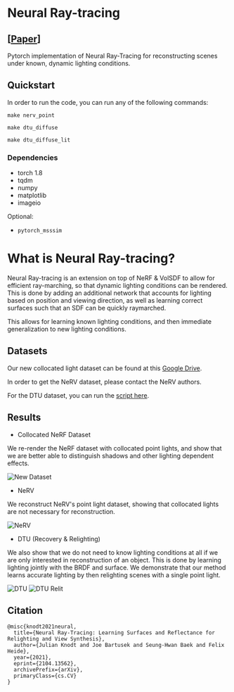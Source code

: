 # Neural Ray-tracing

## \[[Paper](https://arxiv.org/abs/2104.13562)\]

Pytorch implementation of Neural Ray-Tracing for reconstructing scenes under known, dynamic
lighting conditions.

## Quickstart

In order to run the code, you can run any of the following commands:
```
make nerv_point

make dtu_diffuse

make dtu_diffuse_lit
```

### Dependencies

- torch 1.8
- tqdm
- numpy
- matplotlib
- imageio

Optional:

- `pytorch_msssim`

# What is Neural Ray-tracing?

Neural Ray-tracing is an extension on top of NeRF & VolSDF to allow for efficient ray-marching,
so that dynamic lighting conditions can be rendered. This is done by adding an additional
network that accounts for lighting based on position and viewing direction, as well as learning
correct surfaces such that an SDF can be quickly raymarched.

This allows for learning known lighting conditions, and then immediate generalization to new
lighting conditions.

## Datasets

Our new collocated light dataset can be found at this [Google
Drive](https://drive.google.com/drive/folders/1-0oZ8OGNR2WDw0R9gbNzt1LpeMaxF_vM?usp=sharing).

In order to get the NeRV dataset, please contact the NeRV authors.

For the DTU dataset, you can run the [script here](data/dtu.sh).

## Results

- Collocated NeRF Dataset

We re-render the NeRF dataset with collocated point lights, and show that we are better able to
distinguish shadows and other lighting dependent effects.

![New Dataset](examples/our_dataset.png)

- NeRV

We reconstruct NeRV's point light dataset, showing that collocated lights are not
necessary for reconstruction.

![NeRV](examples/nerv_comparison_qual.svg)

- DTU (Recovery & Relighting)

We also show that we do not need to know lighting conditions at all if we are only interested in
reconstruction of an object. This is done by learning lighting jointly with the BRDF and
surface. We demonstrate that our method learns accurate lighting by then relighting scenes with
a single point light.

![DTU](examples/dtu_more.svg)
![DTU Relit](examples/dtu_relit.svg)

## Citation

```
@misc{knodt2021neural,
  title={Neural Ray-Tracing: Learning Surfaces and Reflectance for Relighting and View Synthesis},
  author={Julian Knodt and Joe Bartusek and Seung-Hwan Baek and Felix Heide},
  year={2021},
  eprint={2104.13562},
  archivePrefix={arXiv},
  primaryClass={cs.CV}
}
```
